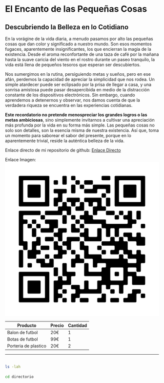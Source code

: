 # El Encanto de las Pequeñas Cosas
## Descubriendo la Belleza en lo Cotidiano
En la vorágine de la vida diaria, a menudo pasamos por alto las pequeñas cosas que dan color y significado a nuestro mundo. Son esos momentos fugaces, aparentemente insignificantes, los que encierran la magia de la existencia. Desde el aroma reconfortante de una taza de café por la mañana hasta la suave caricia del viento en el rostro durante un paseo tranquilo, la vida está llena de pequeños tesoros que esperan ser descubiertos.

Nos sumergimos en la rutina, persiguiendo metas y sueños, pero en ese afán, perdemos la capacidad de apreciar la simplicidad que nos rodea. Un simple atardecer puede ser eclipsado por la prisa de llegar a casa, y una sonrisa amistosa puede pasar desapercibida en medio de la distracción constante de los dispositivos electrónicos. Sin embargo, cuando aprendemos a detenernos y observar, nos damos cuenta de que la verdadera riqueza se encuentra en las experiencias cotidianas.

**Este recordatorio no pretende menospreciar los grandes logros o las metas ambiciosas**, sino simplemente invitarnos a cultivar una apreciación más profunda por la vida en su forma más simple. Las pequeñas cosas no solo son detalles, son la esencia misma de nuestra existencia. Así que, toma un momento para saborear el sabor del presente, porque en lo aparentemente trivial, reside la auténtica belleza de la vida.

Enlace directo de mi repositorio de github: [Enlace Directo](https://github.com/dsegura1/Redes)

Enlace Imagen: ![enter image description here](https://github.com/dsegura1/Redes/blob/main/qr-proyecto.jpg?raw=true)

|Producto| Precio | Cantidad
|--|--|--|
| Balon de futbol |  20€|1
| Botas de futbol |  99€|1
| Porteria de plastico |  20€|2
---
```bash

ls -lah

cd directorio

```
